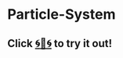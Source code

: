 # Particle-System
## Click [:cyclone::penguin::cyclone:](http://penguinrepublic.github.io/Particle-Systems/) to try it out!
